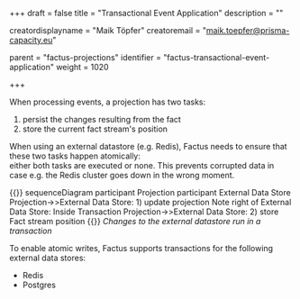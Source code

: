 +++
draft = false
title = "Transactional Event Application"
description = ""


creatordisplayname = "Maik Töpfer"
creatoremail = "maik.toepfer@prisma-capacity.eu"


parent = "factus-projections"
identifier = "factus-transactional-event-application"
weight = 1020

+++

When processing events, a projection has two tasks:
1. persist the changes resulting from the fact 
2. store the current fact stream's position 

When using an external datastore (e.g. Redis), Factus needs to ensure that these two tasks happen atomically:  
either both tasks are executed or none. This prevents corrupted data in case e.g. the Redis cluster goes down in the wrong moment.  

{{<mermaid>}}
sequenceDiagram
    participant Projection
    participant External Data Store
    Projection->>External Data Store: 1) update projection
    Note right of External Data Store: Inside Transaction
    Projection->>External Data Store: 2) store Fact stream position
{{</mermaid>}}
*Changes to the external datastore run in a transaction* 

To enable atomic writes, Factus supports transactions for the following external data stores:
- Redis
- Postgres
